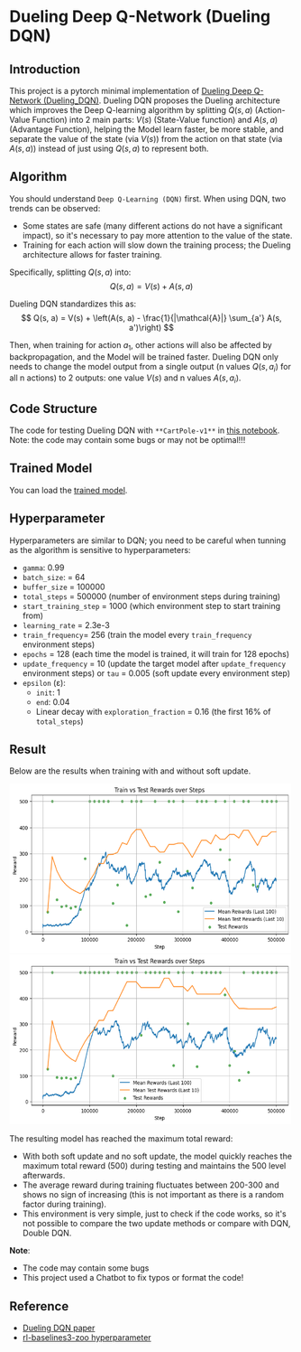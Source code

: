 # Dueling Deep Q-Network (Dueling DQN)

## Introduction

This project is a pytorch minimal implementation of [Dueling Deep Q-Network (Dueling_DQN)](https://arxiv.org/pdf/1511.06581). Dueling DQN proposes the Dueling architecture which improves the Deep Q-learning algorithm by splitting $Q(s, a)$ (Action-Value Function) into 2 main parts: $V(s)$ (State-Value function) and $A(s, a)$ (Advantage Function), helping the Model learn faster, be more stable, and separate the value of the state (via $V(s)$) from the action on that state (via $A(s, a)$) instead of just using $Q(s, a)$ to represent both.

## Algorithm

You should understand `Deep Q-Learning (DQN)` first. When using DQN, two trends can be observed:
- Some states are safe (many different actions do not have a significant impact), so it's necessary to pay more attention to the value of the state.
- Training for each action will slow down the training process; the Dueling architecture allows for faster training.

Specifically, splitting $Q(s, a)$ into:
$$
Q(s,a)=V(s)+A(s,a)
$$ 

Dueling DQN standardizes this as:
$$
Q(s, a) = V(s) + \left(A(s, a) - \frac{1}{|\mathcal{A}|} \sum_{a'} A(s, a')\right)
$$

Then, when training for action $a_1$, other actions will also be affected by backpropagation, and the Model will be trained faster. Dueling DQN only needs to change the model output from a single output (n values $Q(s, a_i)$ for all n actions) to 2 outputs: one value $V(s)$ and n values $A(s, a_i)$.

## Code Structure

The code for testing Dueling DQN with `**CartPole-v1**` in [this notebook](Dueling_DQN.ipynb). Note: the code may contain some bugs or may not be optimal!!!

## Trained Model

You can load the [trained model](trained_model).

## Hyperparameter
Hyperparameters are similar to DQN; you need to be careful when tunning as the algorithm is sensitive to hyperparameters:
- `gamma`: 0.99
- `batch_size`: = 64
- `buffer_size` = 100000
- `total_steps` = 500000 (number of environment steps during training)
- `start_training_step` = 1000 (which environment step to start training from)
- `learning_rate` = 2.3e-3
- `train_frequency`= 256 (train the model every `train_frequency` environment steps)
- `epochs` = 128 (each time the model is trained, it will train for 128 epochs)
- `update_frequency` = 10 (update the target model after `update_frequency` environment steps) or `tau` = 0.005 (soft update every environment step)
- `epsilon` (ε):
    - `init`: 1
    - `end`: 0.04
    - Linear decay with `exploration_fraction` = 0.16 (the first 16% of `total_steps`)

## Result

Below are the results when training with and without soft update.

<p float="left">
  <img src="figure\soft_update.png" alt="soft update" width="500" height="300"/>
  <img src="figure\no_soft_update.png" alt="no soft update" width="500" height="300"/>
</p>

The resulting model has reached the maximum total reward:
- With both soft update and no soft update, the model quickly reaches the maximum total reward (500) during testing and maintains the 500 level afterwards.
- The average reward during training fluctuates between 200-300 and shows no sign of increasing (this is not important as there is a random factor during training).
- This environment is very simple, just to check if the code works, so it's not possible to compare the two update methods or compare with DQN, Double DQN.

**Note**:
- The code may contain some bugs
- This project used a Chatbot to fix typos or format the code!

## Reference
- [Dueling DQN paper](https://arxiv.org/pdf/1511.06581)
- [rl-baselines3-zoo hyperparameter](https://github.com/DLR-RM/rl-baselines3-zoo/blob/master/hyperparams/dqn.yml)